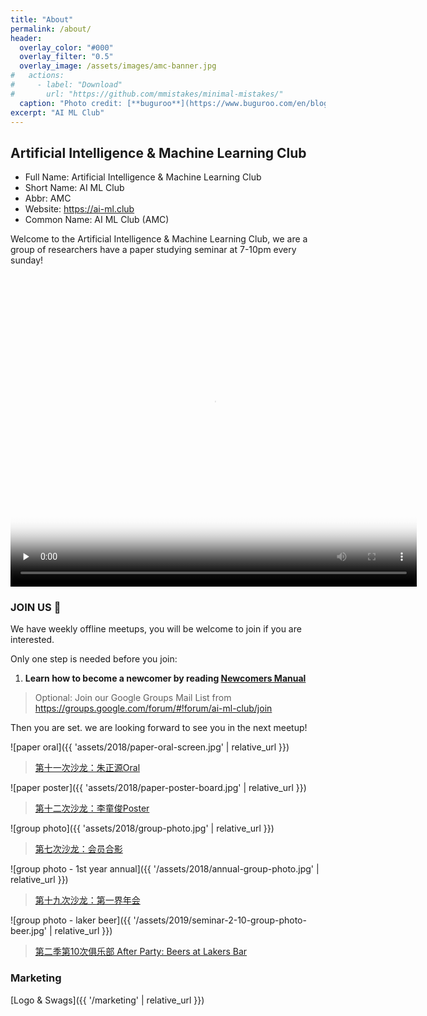```yaml
---
title: "About"
permalink: /about/
header:
  overlay_color: "#000"
  overlay_filter: "0.5"
  overlay_image: /assets/images/amc-banner.jpg
#   actions:
#     - label: "Download"
#       url: "https://github.com/mmistakes/minimal-mistakes/"
  caption: "Photo credit: [**buguroo**](https://www.buguroo.com/en/blog/topic/ai)"
excerpt: "AI ML Club"
---
```


## Artificial Intelligence & Machine Learning Club

- Full Name: Artificial Intelligence & Machine Learning Club
- Short Name: AI ML Club
- Abbr: AMC
- Website: <https://ai-ml.club>
- Common Name: AI ML Club (AMC)

Welcome to the Artificial Intelligence & Machine Learning Club, we are a group of researchers have a paper studying seminar at 7-10pm every sunday!

<!-- markdownlint-disable MD033 -->
<video id="video" controls="" preload="none" poster="https://raw.githubusercontent.com/824zzy/blogResources/master/picResources/amc-advertise-avatar.jpg" height="500" width="650">
  <source id="mp4" src="https://raw.githubusercontent.com/824zzy/blogResources/master/vidResources/AMC-CLUB-propaganda.mp4" type='video/mp4'>
  <p>Your user agent does not support the HTML5 Video element.</p>
</video>

### JOIN US 💖

We have weekly offline meetups, you will be welcome to join if you are interested.

Only one step is needed before you join:

1. **Learn how to become a newcomer by reading [Newcomers Manual](https://github.com/BUPT/ai-ml.club/wiki/Newcomer-Manual)**

> Optional: Join our Google Groups Mail List from <https://groups.google.com/forum/#!forum/ai-ml-club/join>

Then you are set. we are looking forward to see you in the next meetup!

![paper oral]({{ 'assets/2018/paper-oral-screen.jpg' | relative_url }})
> [第十一次沙龙：朱正源Oral](https://github.com/BUPT/ai-ml.club/issues/28)

![paper poster]({{ 'assets/2018/paper-poster-board.jpg' | relative_url }})
> [第十二次沙龙：李童俊Poster](https://github.com/BUPT/ai-ml.club/issues/31)

![group photo]({{ 'assets/2018/group-photo.jpg' | relative_url }})
> [第七次沙龙：会员合影](https://github.com/BUPT/ai-ml.club/issues/16)

![group photo - 1st year annual]({{ '/assets/2018/annual-group-photo.jpg' | relative_url }})
> [第十九次沙龙：第一界年会](https://github.com/BUPT/ai-ml.club/issues/44)

![group photo - laker beer]({{ '/assets/2019/seminar-2-10-group-photo-beer.jpg' | relative_url }})
> [第二季第10次俱乐部 After Party: Beers at Lakers Bar](https://ai-ml.club/events/seminar-meeting-minutes-2-10/)

### Marketing

[Logo & Swags]({{ '/marketing' | relative_url }})
